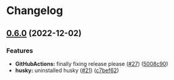 # Changelog

## [0.6.0](https://github.com/Mexmorize/full-stack-skeleton/compare/v0.5.0...v0.6.0) (2022-12-02)


### Features

* **GitHubActions:** finally fixing release please ([#27](https://github.com/Mexmorize/full-stack-skeleton/issues/27)) ([5008c90](https://github.com/Mexmorize/full-stack-skeleton/commit/5008c90de5f7fa903d3ecdfe8ecf12099b0f814d))
* **husky:** uninstalled husky ([#21](https://github.com/Mexmorize/full-stack-skeleton/issues/21)) ([c7bef62](https://github.com/Mexmorize/full-stack-skeleton/commit/c7bef62eb98549d902329b2f85cf7d9941160412))
